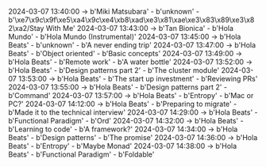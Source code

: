 2024-03-07 13:40:00 -> b'Miki Matsubara' - b'unknown' - b'\xe7\x9c\x9f\xe5\xa4\x9c\xe4\xb8\xad\xe3\x81\xae\xe3\x83\x89\xe3\x82\xa2/Stay With Me'
2024-03-07 13:43:00 -> b'Tan Bionica' - b'Hola Mundo' - b'Hola Mundo (Instrumental)'
2024-03-07 13:45:00 -> b'Hola Beats' - b'unknown' - b'A never ending trip'
2024-03-07 13:47:00 -> b'Hola Beats' - b'Object oriented' - b'Basic concepts'
2024-03-07 13:49:00 -> b'Hola Beats' - b'Remote work' - b'A water bottle'
2024-03-07 13:52:00 -> b'Hola Beats' - b'Design patterns part 2' - b'The cluster module'
2024-03-07 13:53:00 -> b'Hola Beats' - b'The start up investment' - b'Reviewing PRs'
2024-03-07 13:55:00 -> b'Hola Beats' - b'Design patterns part 2' - b'Command'
2024-03-07 13:57:00 -> b'Hola Beats' - b'Entropy' - b'Mac or PC?'
2024-03-07 14:12:00 -> b'Hola Beats' - b'Preparing to migrate' - b'Made it to the technical interview'
2024-03-07 14:29:00 -> b'Hola Beats' - b'Functional Paradigm' - b'Ord'
2024-03-07 14:32:00 -> b'Hola Beats' - b'Learning to code' - b'A framework?'
2024-03-07 14:34:00 -> b'Hola Beats' - b'Design patterns' - b'The promise'
2024-03-07 14:36:00 -> b'Hola Beats' - b'Entropy' - b'Maybe Monad'
2024-03-07 14:38:00 -> b'Hola Beats' - b'Functional Paradigm' - b'Foldable'
